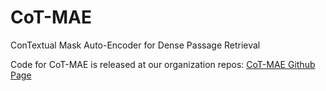 # CoT-MAE
ConTextual Mask Auto-Encoder for Dense Passage Retrieval

Code for CoT-MAE is released at our organization repos: [CoT-MAE Github Page](https://github.com/caskcsg/CoT-MAE)
